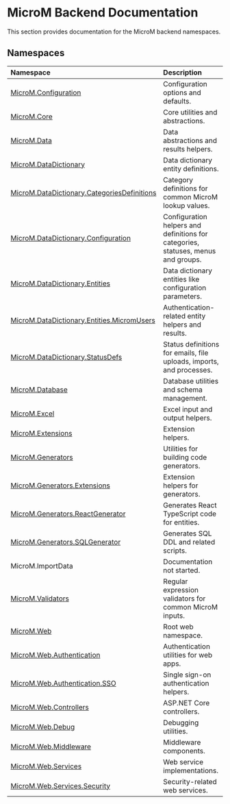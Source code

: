 # MicroM Backend Documentation

This section provides documentation for the MicroM backend namespaces.

## Namespaces
| Namespace | Description |
|:---|:---|
| [MicroM.Configuration](MicroM.Configuration/index.md) | Configuration options and defaults. |
| [MicroM.Core](MicroM.Core/index.md) | Core utilities and abstractions. |
| [MicroM.Data](MicroM.Data/index.md) | Data abstractions and results helpers. |
| [MicroM.DataDictionary](MicroM.DataDictionary/index.md) | Data dictionary entity definitions. |
| [MicroM.DataDictionary.CategoriesDefinitions](MicroM.DataDictionary.CategoriesDefinitions/index.md) | Category definitions for common MicroM lookup values. |
| [MicroM.DataDictionary.Configuration](MicroM.DataDictionary.Configuration/index.md) | Configuration helpers and definitions for categories, statuses, menus and groups. |
| [MicroM.DataDictionary.Entities](MicroM.DataDictionary.Entities/index.md) | Data dictionary entities like configuration parameters. |
| [MicroM.DataDictionary.Entities.MicromUsers](MicroM.DataDictionary.Entities.MicromUsers/index.md) | Authentication-related entity helpers and results. |
| [MicroM.DataDictionary.StatusDefs](MicroM.DataDictionary.StatusDefs/index.md) | Status definitions for emails, file uploads, imports, and processes. |
| [MicroM.Database](MicroM.Database/index.md) | Database utilities and schema management. |
| [MicroM.Excel](MicroM.Excel/index.md) | Excel input and output helpers. |
| [MicroM.Extensions](MicroM.Extensions/index.md) | Extension helpers. |
| [MicroM.Generators](MicroM.Generators/index.md) | Utilities for building code generators. |
| [MicroM.Generators.Extensions](MicroM.Generators.Extensions/index.md) | Extension helpers for generators. |
| [MicroM.Generators.ReactGenerator](MicroM.Generators.ReactGenerator/index.md) | Generates React TypeScript code for entities. |
| [MicroM.Generators.SQLGenerator](MicroM.Generators.SQLGenerator/index.md) | Generates SQL DDL and related scripts. |
| MicroM.ImportData | Documentation not started. |
| [MicroM.Validators](MicroM.Validators/index.md) | Regular expression validators for common MicroM inputs. |
| [MicroM.Web](MicroM.Web/index.md) | Root web namespace. |
| [MicroM.Web.Authentication](MicroM.Web.Authentication/index.md) | Authentication utilities for web apps. |
| [MicroM.Web.Authentication.SSO](MicroM.Web.Authentication.SSO/index.md) | Single sign-on authentication helpers. |
| [MicroM.Web.Controllers](MicroM.Web.Controllers/index.md) | ASP.NET Core controllers. |
| [MicroM.Web.Debug](MicroM.Web.Debug/index.md) | Debugging utilities. |
| [MicroM.Web.Middleware](MicroM.Web.Middleware/index.md) | Middleware components. |
| [MicroM.Web.Services](MicroM.Web.Services/index.md) | Web service implementations. |
| [MicroM.Web.Services.Security](MicroM.Web.Services.Security/index.md) | Security-related web services. |
